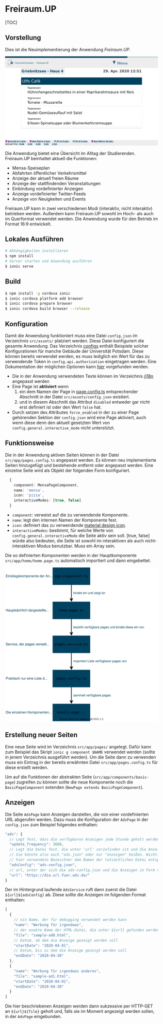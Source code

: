 # Freiraum.UP

[TOC]

## Vorstellung

Dies ist die Neuimplementierung der Anwendung *Freiraum.UP*.

![img](documentation/Freiraum.UP.png)

Die Anwendung bietet eine Übersicht im Alltag der Studierenden. Freiraum.UP beinhaltet aktuell die Funktionen:

- Mensa-Speiseplan
- Abfahrten öffentlicher Verkehrsmittel
- Anzeige der aktuell freien Räume
- Anzeige der stattfindenden Veranstaltungen
- Einbindung vordefinierter Anzeigen
- Anzeige vordefinierter Twitter-Feeds
- Anzeige von Neuigkeiten und Events

Freiraum.UP kann in zwei verschiedenen Modi (interaktiv, nicht interaktiv) betrieben werden. Außerdem
kann Freiraum.UP sowohl im Hoch- als auch im Querformat verwendet werden. Die Anwendung wurde für den Betrieb
im Format 16:9 entwickelt.

## Lokales Ausführen

```bash
# Abhängigkeiten installieren
$ npm install
# Server starten und Anwendung ausführen
$ ionic serve 
```

## Build

```bash
$ npm install -g cordova ionic
$ ionic cordova platform add browser  
$ ionic cordova prepare browser
$ ionic cordova build browser --release
```

## Konfiguration

Damit die Anwendung funktioniert muss eine Datei `config.json` im Verzeichnis `src/assets/` platziert werden. 
Diese Datei konfiguriert die gesamte Anwendung. Das Verzeichnis [configs](configs) enthält Beispiele solcher Konfigurationen
für manche Gebäude der Universität Potsdam. Diese können bereits verwendet werden, es muss lediglich ein Wert für das zu
verwendende Token in `config.api.authorization` eingetragen werden. 
Eine Dokumentation der möglichen Optionen kann [hier](src/types/Config.ts) vorgefunden werden.

- Die in der Anwendung verwendeten Texte können im Verzeichnis [/i18n](src/assets/i18n) angepasst werden
- Eine Page ist **aktiviert** wenn
  1. ein dem Namen der Page in [page.config.ts](src/app/pages.config.ts) entsprechender Abschnitt in der Datei
     `src/assets/config.json` existiert.
  2. und in diesem Abschnitt das Attribut `disabled` entweder gar nicht erst definiert ist oder den Wert `false` hat.
- Durch setzen des Attributes `force_enabled` in der zu einer Page gehörenden Sektion der `config.json` wird eine Page
  aktiviert, auch wenn diese denn den aktuell gesetzten Wert von `config.general.interactive_mode` nicht unterstützt.

## Funktionsweise

Die in der Anwendung aktiven Seiten können in der Datei `src/app/pages.config.ts` angepasst werden.
Es können neu implementierte Seiten hinzugefügt und bestehende entfernt oder angepasst werden. Eine einzelne Seite
wird als Objekt der folgenden Form konfiguriert.

```ts
  {
    component: MensaPageComponent,
    name: 'mensa',
    icon: 'pizza',
    interactiveModes: [true, false]
  }
```

- `component`: verweist auf die zu verwendende Komponente.
- `name`: legt den internen Namen der Komponente fest.
- `icon`: definiert das zu verwendende [material design icon](https://ionicons.com/).
- `interactiveModes`: bestimmt, für welche Werte von `config.general.interactiveMode` die Seite aktiv sein soll. [true, false] würde also bedeuten, die Seite ist sowohl im interaktiven als auch nicht-interaktiven Modus benutzbar. Muss ein Array sein.

Die so definierten Komponenten werden in der Hauptkomponente `src/app/home/home.page.ts` automatisch importiert und dann eingebettet.

![Komponenten](documentation/Komponenten.svg)

## Erstellung neuer Seiten

Eine neue Seite wird im Verzeichnis `src/app/pages/` angelegt. Dafür kann zum Beispiel das Skript `ionic g component $NAME` verwendet werden (sollte in jenem Verzeichnis ausgeführt werden). Um die Seite dann zu verwenden muss ein Eintrag in der bereits erwähnten Datei `src/app/pages.config.ts` für diese erstellt werden.

Um auf die Funktionen der abstrakten Seite (`src/app/components/basic-page`) zugreifen zu können sollte die neue Komponente noch die `BasicPageComponent` extenden (`NewPage extends BasicPageComponent`).

## Anzeigen

Die Seite `AdsPage` kann Anzeigen darstellen, die von einer vordefinierten URL abgerufen werden. Dazu muss die Konfiguration der `AdsPage` in der `config.json` zum Beispiel folgendes enthalten:

```js
"ads": {
  // Legt fest, dass die verfügbaren Anzeigen jede Stunde geholt werden
  "update_frequency": 3600,
  // Legt die Datei fest, die unter 'url' vorzufinden ist und die Anzeigen definiert.
  // Sie könnte also auch "ads.json" oder nur "anzeigen" heißen. Wichtig ist nur, dass der
  // hier verwendete Bezeichner dem Namen der tatsächlichen Datei entspricht-
  "adsConfig": "ads-config.json",
  // url, unter der sich die ads-config.json und die Anzeigen in Form von HTML-Dateien befinden 
  "url": "https://die.url.fuer.ads.de/"
}
```

Der im Hintergrund laufende `AdsService` ruft dann zuerst die Datei `${url}${adsConfig}` ab. Diese sollte die Anzeigen im folgenden Format enthalten:

```js
[
  {
    // ein Name, der für debugging verwendet werden kann
    "name": "Werbung für irgendwas",
    // der exakte Name der HTML-Datei, die unter ${url} gefunden werden kann
    "file": "sample-ad0.html",
    // Datum, ab dem die Anzeige gezeigt werden soll
    "startDate": "2020-04-01",
    // Datum, bis zu dem die Anzeige gezeigt werden soll
    "endDate": "2020-04-30"
  },
  {
    "name": "Werbung für irgendwas anderes",
    "file": "sample-ad1.html",
    "startDate": "2020-04-01",
    "endDate": "2020-04-30"
  }
]
```

Die hier beschriebenen Anzeigen werden dann sukzessive per HTTP-GET an `${url}${file}` geholt und, falls sie im Moment angezeigt werden sollen, in der `AdsPage` eingebunden.
